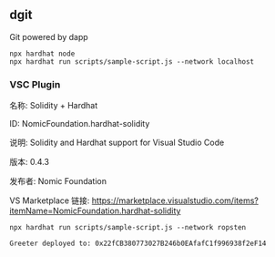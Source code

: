 ## dgit
Git powered by dapp

```
npx hardhat node
npx hardhat run scripts/sample-script.js --network localhost
```

### VSC Plugin
名称: Solidity + Hardhat

ID: NomicFoundation.hardhat-solidity

说明: Solidity and Hardhat support for Visual Studio Code

版本: 0.4.3

发布者: Nomic Foundation

VS Marketplace 链接: https://marketplace.visualstudio.com/items?itemName=NomicFoundation.hardhat-solidity

```
npx hardhat run scripts/sample-script.js --network ropsten

Greeter deployed to: 0x22fCB380773027B246b0EAfafC1f996938f2eF14
```